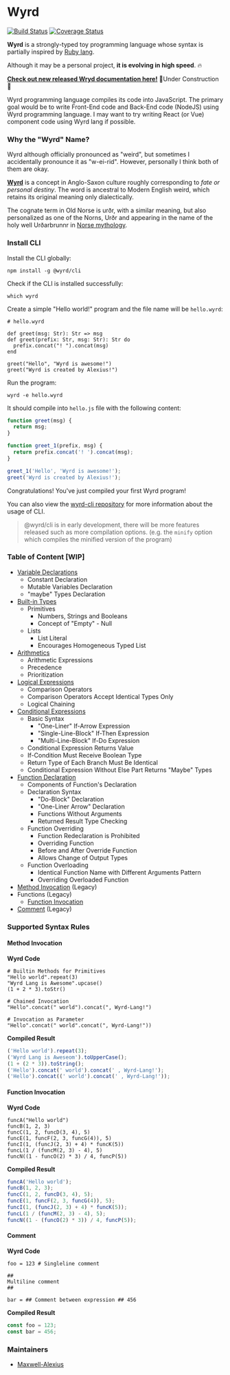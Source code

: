 # Wyrd

[![Build Status](https://travis-ci.org/Maxwell-Alexius/Wyrd-Lang.svg?branch=master)](https://travis-ci.org/Maxwell-Alexius/Wyrd-Lang) [![Coverage Status](https://coveralls.io/repos/github/Maxwell-Alexius/Wyrd/badge.svg?branch=master)](https://coveralls.io/github/Maxwell-Alexius/Wyrd?branch=master)

**Wyrd** is a strongly-typed toy programming language whose syntax is partially inspired by [Ruby lang](https://www.ruby-lang.org/en/).

Although it may be a personal project, **it is evolving in high speed**. 🔥

[**Check out new released Wryd documentation here!**](https://maxwell-alexius.gitbook.io/wyrd/) 🚧Under Construction 🚧

Wyrd programming language compiles its code into JavaScript. The primary goal would be to write Front-End code and Back-End code \(NodeJS\) using Wyrd programming language. I may want to try writing React \(or Vue\) component code using Wyrd lang if possible.

### Why the "Wyrd" Name?

Wyrd although officially pronounced as "weird", but sometimes I accidentally pronounce it as "w-ei-rid". However, personally I think both of them are okay.

[**Wyrd**](https://en.wikipedia.org/wiki/Wyrd) is a concept in Anglo-Saxon culture roughly corresponding to _fate or personal destiny_. The word is ancestral to Modern English weird, which retains its original meaning only dialectically.

The cognate term in Old Norse is urðr, with a similar meaning, but also personalized as one of the Norns, Urðr and appearing in the name of the holy well Urðarbrunnr in [Norse mythology](https://en.wikipedia.org/wiki/Norse_mythology).

### Install CLI

Install the CLI globally:

```text
npm install -g @wyrd/cli
```

Check if the CLI is installed successfully:

```text
which wyrd
```

Create a simple "Hello world!" program and the file name will be `hello.wyrd`:

```text
# hello.wyrd

def greet(msg: Str): Str => msg
def greet(prefix: Str, msg: Str): Str do
  prefix.concat("! ").concat(msg)
end

greet("Hello", "Wyrd is awesome!")
greet("Wyrd is created by Alexius!")
```

Run the program:

```text
wyrd -e hello.wyrd
```

It should compile into `hello.js` file with the following content:

```javascript
function greet(msg) {
  return msg;
}

function greet_1(prefix, msg) {
  return prefix.concat('! ').concat(msg);
}

greet_1('Hello', 'Wyrd is awesome!');
greet('Wyrd is created by Alexius!');
```

Congratulations! You've just compiled your first Wyrd program!

You can also view the [wyrd-cli repository](https://github.com/Maxwell-Alexius/wyrd-cli) for more information about the usage of CLI.

> @wyrd/cli is in early development, there will be more features released such as more compilation options. \(e.g. the `minify` option which compiles the minified version of the program\)

### Table of Content \[WIP\]

* [Variable Declarations](https://maxwell-alexius.gitbook.io/wyrd/wyrd-syntax-rules/variable-declarations)
  * Constant Declaration
  * Mutable Variables Declaration
  * "maybe" Types Declaration
* [Built-in Types](https://maxwell-alexius.gitbook.io/wyrd/wyrd-syntax-rules/built-in-types)
  * Primitives
    * Numbers, Strings and Booleans
    * Concept of "Empty" - Null
  * Lists
    * List Literal
    * Encourages Homogeneous Typed List
* [Arithmetics](https://maxwell-alexius.gitbook.io/wyrd/wyrd-syntax-rules/arithmetics)
  * Arithmetic Expressions
  * Precedence
  * Prioritization
* [Logical Expressions](https://maxwell-alexius.gitbook.io/wyrd/wyrd-syntax-rules/logical-expressions)
  * Comparison Operators
  * Comparison Operators Accept Identical Types Only
  * Logical Chaining
* [Conditional Expressions](https://maxwell-alexius.gitbook.io/wyrd/wyrd-syntax-rules/conditional-expressions)
  * Basic Syntax
    * "One-Liner" If-Arrow Expression
    * "Single-Line-Block" If-Then Expression
    * "Multi-Line-Block" If-Do Expression
  * Conditional Expression Returns Value
  * If-Condition Must Receive Boolean Type
  * Return Type of Each Branch Must Be Identical
  * Conditional Expression Without Else Part Returns "Maybe" Types
* [Function Declaration](https://maxwell-alexius.gitbook.io/wyrd/wyrd-syntax-rules/function-declaration)
  * Components of Function's Declaration
  * Declaration Syntax
    * "Do-Block" Declaration
    * "One-Liner Arrow" Declaration
    * Functions Without Arguments
    * Returned Result Type Checking
  * Function Overriding
    * Function Redeclaration is Prohibited
    * Overriding Function
    * Before and After Override Function
    * Allows Change of Output Types
  * Function Overloading
    * Identical Function Name with Different Arguments Pattern
    * Overriding Overloaded Function
* [Method Invocation](https://github.com/Maxwell-Alexius/Wyrd-Lang#method-invocation) \(Legacy\)
* Functions \(Legacy\)
  * [Function Invocation](https://github.com/Maxwell-Alexius/Wyrd-Lang#function-invocation)
* [Comment](https://github.com/Maxwell-Alexius/Wyrd-Lang#comment) \(Legacy\)

### Supported Syntax Rules

#### Method Invocation

**Wyrd Code**

```text
# Builtin Methods for Primitives
"Hello world".repeat(3)
"Wyrd Lang is Awesome".upcase()
(1 + 2 * 3).toStr()

# Chained Invocation
"Hello".concat(" world").concat(", Wyrd-Lang!")

# Invocation as Parameter
"Hello".concat(" world".concat(", Wyrd-Lang!"))
```

**Compiled Result**

```javascript
('Hello world').repeat(3);
('Wyrd Lang is Aweseom').toUpperCase();
(1 + (2 * 3)).toString();
('Hello').concat(' world').concat(' , Wyrd-Lang!');
('Hello').concat((' world').concat(' , Wyrd-Lang!'));
```

#### Function Invocation

**Wyrd Code**

```text
funcA("Hello world")
funcB(1, 2, 3)
funcC(1, 2, funcD(3, 4), 5)
funcE(1, funcF(2, 3, funcG(4)), 5)
funcI(1, (funcJ(2, 3) + 4) * funcK(5))
funcL(1 / (funcM(2, 3) - 4), 5)
funcN((1 - funcO(2) * 3) / 4, funcP(5))
```

**Compiled Result**

```javascript
funcA('Hello world');
funcB(1, 2, 3);
funcC(1, 2, funcD(3, 4), 5);
funcE(1, funcF(2, 3, funcG(4)), 5);
funcI(1, (funcJ(2, 3) + 4) * funcK(5));
funcL(1 / (funcM(2, 3) - 4), 5);
funcN((1 - (funcO(2) * 3)) / 4, funcP(5));
```

#### Comment

**Wyrd Code**

```text
foo = 123 # Singleline comment

##
Multiline comment
##

bar = ## Comment between expression ## 456
```

**Compiled Result**

```javascript
const foo = 123;
const bar = 456;
```

### Maintainers

* [Maxwell-Alexius](https://github.com/Maxwell-Alexius)

